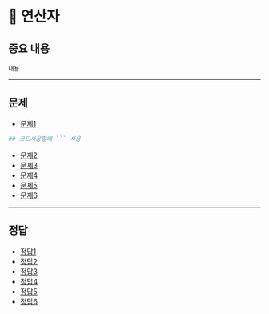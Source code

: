 # 📘 연산자

## 중요 내용
```
내용
```
------------------------------------
## 문제
- [문제1](#정답1)
```py
## 코드사용할때 ``` 사용 
```
- [문제2](#정답2)
- [문제3](#정답3)
- [문제4](#정답4)
- [문제5](#정답5)
- [문제6](#정답6)

-------------------------------------------

## 정답
- [정답1](#문제1)
- [정답2](#문제2)
- [정답3](#문제3)
- [정답4](#문제4)
- [정답5](#문제5)
- [정답6](#문제6)

